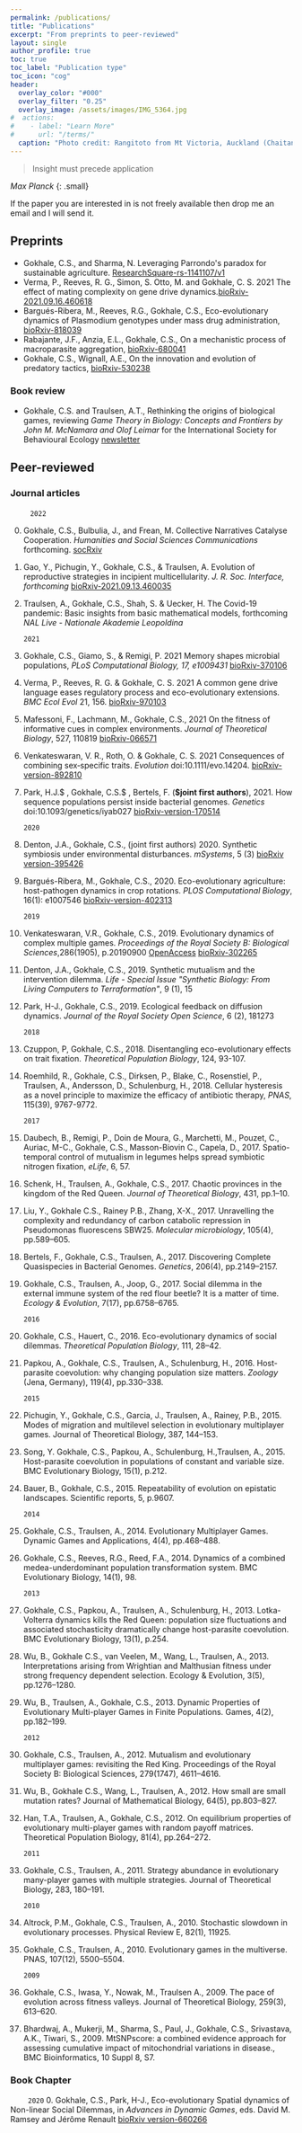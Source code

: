 ```yaml
---
permalink: /publications/
title: "Publications"
excerpt: "From preprints to peer-reviewed"
layout: single
author_profile: true
toc: true
toc_label: "Publication type"
toc_icon: "cog"
header:
  overlay_color: "#000"
  overlay_filter: "0.25"
  overlay_image: /assets/images/IMG_5364.jpg
#  actions:
#    - label: "Learn More"
#      url: "/terms/"
  caption: "Photo credit: Rangitoto from Mt Victoria, Auckland (Chaitanya)"
---
```

> Insight must precede application

<cite>Max Planck</cite>
{: .small}

If the paper you are interested in is not freely available then drop me an email and I will send it.

## Preprints

* Gokhale, C.S., and Sharma, N. Leveraging Parrondo's paradox for sustainable agriculture. [ResearchSquare-rs-1141107/v1](https://www.researchsquare.com/article/rs-1141107/v1)
* Verma, P., Reeves, R. G., Simon, S. Otto, M. and Gokhale, C. S. 2021 The effect of mating complexity on gene drive dynamics.[bioRxiv-2021.09.16.460618](https://doi.org/10.1101/2021.09.16.460618)
* Bargués-Ribera, M., Reeves, R.G., Gokhale, C.S., Eco-evolutionary dynamics of Plasmodium genotypes under mass drug administration, [bioRxiv-818039](https://doi.org/10.1101/818039)
* Rabajante, J.F., Anzia, E.L., Gokhale, C.S., On a mechanistic process of macroparasite aggregation, [bioRxiv-680041](https://doi.org/10.1101/680041)
* Gokhale, C.S., Wignall, A.E., On the innovation and evolution of predatory tactics, [bioRxiv-530238](https://doi.org/10.1101/530238)

### Book review

- Gokhale, C.S. and Traulsen, A.T., Rethinking the origins of biological games, reviewing *Game Theory in Biology: Concepts and Frontiers by 
John M. McNamara and Olof Leimar* for the International Society for Behavioural Ecology [newsletter](https://static1.squarespace.com/static/56e7c4be37013b080105e202/t/606dd114ea65bd0b5e920ac7/1617809689459/ISBE+newsletter+2021+33_1.pdf)

## Peer-reviewed

### Journal articles
&nbsp;&nbsp;&nbsp;&nbsp;&nbsp;&nbsp;&nbsp;&nbsp;
    ```
    2022
    ```

0. Gokhale, C.S., Bulbulia, J., and Frean, M. Collective Narratives Catalyse Cooperation. *Humanities and Social Sciences Communications* forthcoming. [socRxiv](https://osf.io/preprints/socarxiv/jnu87/)
0. Gao, Y., Pichugin, Y., Gokhale, C.S., & Traulsen, A. Evolution of reproductive strategies in incipient multicellularity. *J. R. Soc. Interface, forthcoming* [bioRxiv-2021.09.13.460035](https://doi.org/10.1101/2021.09.13.460035)

0. Traulsen, A., Gokhale, C.S., Shah, S. & Uecker, H. The Covid-19 pandemic: Basic insights from basic mathematical models, forthcoming *NAL Live - Nationale Akademie Leopoldina*


    ```
    2021
    ```

0. Gokhale, C.S., Giamo, S., & Remigi, P. 2021 Memory shapes microbial populations, *PLoS Computational Biology, 17, e1009431* [bioRxiv-370106](https://doi.org/10.1101/2020.11.05.370106)
0. Verma, P., Reeves, R. G. & Gokhale, C. S. 2021 A common gene drive language eases regulatory process and eco-evolutionary extensions. *BMC Ecol Evol* 21, 156. [bioRxiv-970103](https://doi.org/10.1101/2020.02.28.970103)
0. Mafessoni, F., Lachmann, M., Gokhale, C.S., 2021 On the fitness of informative cues in complex environments. *Journal of Theoretical Biology*, 527, 110819 [bioRxiv-066571](https://doi.org/10.1101/2020.04.28.066571)
0. Venkateswaran, V. R., Roth, O. & Gokhale, C. S. 2021 Consequences of combining sex‐specific traits. *Evolution* doi:10.1111/evo.14204. [bioRxiv-version-892810](https://doi.org/10.1101/2020.01.03.892810)
0.  Park, H.J.$ , Gokhale, C.S.$ , Bertels, F. (**$joint first authors**), 2021. How sequence populations persist inside bacterial genomes. *Genetics* doi:10.1093/genetics/iyab027 [bioRxiv-version-170514](https://dx.doi.org/10.1101/2020.06.25.170514)

    ```
    2020
    ```
0.  Denton, J.A., Gokhale, C.S., (joint first authors) 2020. Synthetic symbiosis under environmental disturbances.  *mSystems*, 5 (3) [bioRxiv version-395426](https://doi.org/10.1101/395426)
0.  Bargués-Ribera, M., Gokhale, C.S., 2020. Eco-evolutionary agriculture: host-pathogen dynamics in crop rotations. *PLOS Computational Biology*, 16(1): e1007546 [bioRxiv-version-402313](https://doi.org/10.1101/402313)

    ```
    2019
    ```
0.  Venkateswaran, V.R., Gokhale, C.S., 2019. Evolutionary dynamics of complex multiple games. *Proceedings of the Royal Society B: Biological Sciences*,286(1905), p.20190900 [OpenAccess](https://doi.org/10.1098/rspb.2019.0900) [bioRxiv-302265](https://doi.org/10.1101/302265)
0. Denton, J.A., Gokhale, C.S., 2019. Synthetic mutualism and the intervention dilemma.  *Life -  Special Issue "Synthetic Biology: From Living Computers to Terraformation"*, 9 (1), 15
0. Park, H-J., Gokhale, C.S., 2019. Ecological feedback on diffusion dynamics. *Journal of the Royal Society Open Science*, 6 (2), 181273

    ```
    2018
    ```
0. Czuppon, P, Gokhale, C.S., 2018. Disentangling eco-evolutionary effects on trait fixation. *Theoretical Population Biology*, 124, 93-107.
0. Roemhild, R., Gokhale, C.S., Dirksen, P., Blake, C., Rosenstiel, P., Traulsen, A., Andersson, D., Schulenburg, H., 2018. Cellular hysteresis as a novel principle to maximize the efficacy of antibiotic therapy, *PNAS*, 115(39), 9767-9772.

    ```
    2017
    ```
0. Daubech, B., Remigi, P., Doin de Moura, G., Marchetti, M., Pouzet, C., Auriac, M-C., Gokhale, C.S., Masson-Biovin C., Capela, D., 2017. Spatio-temporal control of mutualism in legumes helps spread symbiotic nitrogen fixation, *eLife*, 6, 57.
4.  Schenk, H., Traulsen, A., Gokhale, C.S., 2017. Chaotic provinces in the kingdom of the Red Queen. *Journal of Theoretical Biology*, 431, pp.1–10.
5.  Liu, Y., Gokhale C.S., Rainey P.B., Zhang, X-X., 2017. Unravelling the complexity and redundancy of carbon catabolic repression in Pseudomonas fluorescens SBW25. *Molecular microbiology*, 105(4), pp.589–605.
6.  Bertels, F., Gokhale, C.S., Traulsen, A., 2017. Discovering Complete Quasispecies in Bacterial Genomes. *Genetics*, 206(4), pp.2149–2157.
7.  Gokhale, C.S., Traulsen, A., Joop, G., 2017. Social dilemma in the external immune system of the red flour beetle? It is a matter of time. *Ecology & Evolution*, 7(17), pp.6758–6765.

    ```
    2016
    ```
0.  Gokhale, C.S., Hauert, C., 2016. Eco-evolutionary dynamics of social dilemmas. *Theoretical Population Biology*, 111, 28–42.
0.  Papkou, A., Gokhale, C.S., Traulsen, A., Schulenburg, H., 2016. Host-parasite coevolution: why changing population size matters. *Zoology* (Jena, Germany), 119(4), pp.330–338.
    ```
    2015
    ```
0.  Pichugin, Y., Gokhale, C.S., Garcia, J., Traulsen, A., Rainey, P.B., 2015. Modes of migration and multilevel selection in evolutionary multiplayer games. Journal of Theoretical Biology, 387, 144–153.
0.  Song, Y. Gokhale, C.S., Papkou, A., Schulenburg, H.,Traulsen, A., 2015. Host-parasite coevolution in populations of constant and variable size. BMC Evolutionary Biology, 15(1), p.212.
0.  Bauer, B., Gokhale, C.S., 2015. Repeatability of evolution on epistatic landscapes. Scientific reports, 5, p.9607.

    ```
    2014
    ```
0.  Gokhale, C.S., Traulsen, A., 2014. Evolutionary Multiplayer Games. Dynamic Games and Applications, 4(4), pp.468–488.
0.  Gokhale, C.S., Reeves, R.G., Reed, F.A., 2014. Dynamics of a combined medea-underdominant population transformation system. BMC Evolutionary Biology, 14(1), 98.

    ```
    2013
    ```
0.  Gokhale, C.S., Papkou, A., Traulsen, A., Schulenburg, H., 2013. Lotka-Volterra dynamics kills the Red Queen: population size fluctuations and associated stochasticity dramatically change host-parasite coevolution. BMC Evolutionary Biology, 13(1), p.254.
0.  Wu, B., Gokhale C.S., van Veelen, M., Wang, L., Traulsen, A., 2013. Interpretations arising from Wrightian and Malthusian fitness under strong frequency dependent selection. Ecology & Evolution, 3(5), pp.1276–1280.
0.  Wu, B., Traulsen, A., Gokhale, C.S., 2013. Dynamic Properties of Evolutionary Multi-player Games in Finite Populations. Games, 4(2), pp.182–199.

    ```
    2012
    ```
0.  Gokhale, C.S., Traulsen, A., 2012. Mutualism and evolutionary multiplayer games: revisiting the Red King. Proceedings of the Royal Society B: Biological Sciences, 279(1747), 4611–4616.
0.  Wu, B., Gokhale C.S., Wang, L., Traulsen, A., 2012. How small are small mutation rates? Journal of Mathematical Biology, 64(5), pp.803–827.
0.  Han, T.A., Traulsen, A., Gokhale, C.S., 2012. On equilibrium properties of evolutionary multi-player games with random payoff matrices. Theoretical Population Biology, 81(4), pp.264–272.

    ```
    2011
    ```
0.  Gokhale, C.S., Traulsen, A., 2011. Strategy abundance in evolutionary many-player games with multiple strategies. Journal of Theoretical Biology, 283, 180–191.

    ```
    2010
    ```
0.  Altrock, P.M., Gokhale, C.S., Traulsen, A., 2010. Stochastic slowdown in evolutionary processes. Physical Review E, 82(1), 11925.
0.  Gokhale, C.S., Traulsen, A., 2010. Evolutionary games in the multiverse. PNAS, 107(12), 5500–5504.

    ```
    2009
    ```
0.  Gokhale, C.S., Iwasa, Y., Nowak, M., Traulsen A., 2009. The pace of evolution across fitness valleys. Journal of Theoretical Biology, 259(3), 613–620.
0.  Bhardwaj, A., Mukerji, M., Sharma, S., Paul, J., Gokhale, C.S., Srivastava, A.K., Tiwari, S., 2009. MtSNPscore: a combined evidence approach for assessing cumulative impact of mitochondrial variations in disease., BMC Bioinformatics, 10 Suppl 8, S7.

### Book Chapter

&nbsp;&nbsp;&nbsp;&nbsp;&nbsp;&nbsp;&nbsp;&nbsp;`2020`
0. Gokhale, C.S., Park, H-J., Eco-evolutionary Spatial dynamics of Non-linear Social Dilemmas, in *Advances in Dynamic Games*, eds. David M. Ramsey and Jérôme Renault  [bioRxiv version-660266](https://doi.org/10.1101/660266)


<!-- Minimal Mistakes is a flexible two-column Jekyll theme. Perfect for hosting your personal site, blog, or portfolio on GitHub or self-hosting on your own server. As the name implies --- styling is purposely minimalistic to be enhanced and customized by you :smile:.

{% include gallery id="layouts_gallery" caption="Examples of included layouts `splash`, `single`, and `archive`." %}

[Install the Theme]({{ "/docs/quick-start-guide/" | relative_url }}){: .btn .btn--success .btn--large}

## Notable Features

- Bundled as a "theme gem" for easier install/upgrading.
- Compatible with GitHub Pages.
- Support for Jekyll's built-in Sass/SCSS preprocessor.
- Nine different skins (color variations).
- Several responsive layout options (single, archive index, search, splash, and paginated home page).
- Optimized for search engines with support for [Twitter Cards](https://dev.twitter.com/cards/overview) and [Open Graph](http://ogp.me/) data
- Optional [header images](https://mmistakes.github.io/minimal-mistakes/docs/layouts/#headers), [custom sidebars](https://mmistakes.github.io/minimal-mistakes/docs/layouts/#sidebars), [table of contents](https://mmistakes.github.io/minimal-mistakes/docs/helpers/#table-of-contents), [galleries](https://mmistakes.github.io/minimal-mistakes/docs/helpers/#gallery), related posts, [breadcrumb links](https://mmistakes.github.io/minimal-mistakes/docs/configuration/#breadcrumb-navigation-beta), [navigation lists](https://mmistakes.github.io/minimal-mistakes/docs/helpers/#navigation-list), and more.
- Commenting support (powered by [Disqus](https://disqus.com/), [Facebook](https://developers.facebook.com/docs/plugins/comments), [Discourse](https://www.discourse.org/), [utterances](https://utteranc.es/), static-based via [Staticman v1 and v2](https://staticman.net/), and custom).
- [Google Analytics](https://www.google.com/analytics/) support.
- UI localized text in English (default), Brazilian Portuguese (Português brasileiro), Catalan, Chinese, Danish, Dutch, Finnish, French (Français), German (Deutsch), Greek, Hindi (हिंदी), Hungarian, Indonesian, Irish (Gaeilge), Italian (Italiano), Japanese, Korean, Malayalam, Myanmar (Burmese), Nepali (Nepalese), Norwegian (Norsk), Persian (فارسی), Polish, Punjabi (ਪੰਜਾਬੀ), Romanian, Russian, Slovak, Spanish (Español), Swedish, Thai, Turkish (Türkçe), and Vietnamese.

## Demo Pages

| Name                                        | Description                                           |
| ------------------------------------------- | ----------------------------------------------------- |
| [Post with Header Image][header-image-post] | A post with a large header image. |
| [HTML Tags and Formatting Post][html-tags-post] | A variety of common markup showing how the theme styles them. |
| [Syntax Highlighting Post][syntax-post] | Post displaying highlighted code. |
| [Post with a Gallery][gallery-post] | A post showing several images wrapped in `<figure>` elements. |
| [Sample Collection Page][sample-collection] | Single page from a collection. |
| [Categories Archive][categories-archive] | Posts grouped by category. |
| [Tags Archive][tags-archive] | Posts grouped by tag. |

---

## Credits

### Icons + Demo Images:

- [The Noun Project](https://thenounproject.com) -- Garrett Knoll, Arthur Shlain, and [tracy tam](https://thenounproject.com/tracytam)
- [Font Awesome](http://fontawesome.io/)
- [Unsplash](https://unsplash.com/)

### Other:

- [Jekyll](https://jekyllrb.com/)
- [jQuery](https://jquery.com/)
- [Susy](http://susy.oddbird.net/)
- [Breakpoint](http://breakpoint-sass.com/)
- [Magnific Popup](http://dimsemenov.com/plugins/magnific-popup/)
- [FitVids.JS](http://fitvidsjs.com/)
- Greedy Navigation - [lukejacksonn](https://codepen.io/lukejacksonn/pen/PwmwWV)
- [jQuery Smooth Scroll](https://github.com/kswedberg/jquery-smooth-scroll)
- [Lunr](http://lunrjs.com)

---

Minimal Mistakes is designed, developed, and maintained by Michael Rose. Just another boring, tattooed, designer from Buffalo New York. -->

